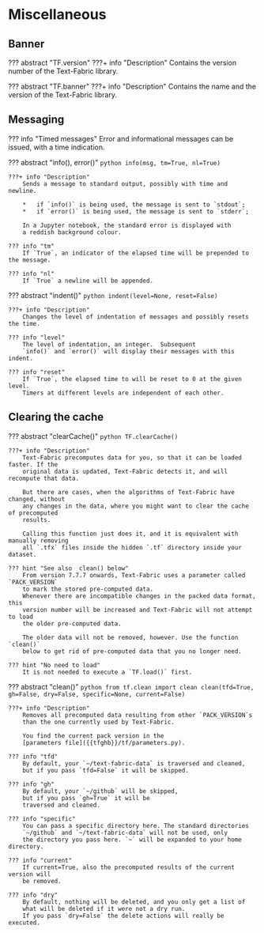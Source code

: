 # Miscellaneous

## Banner

??? abstract "TF.version"
    ???+ info "Description"
        Contains the version number of the Text-Fabric
        library.

??? abstract "TF.banner"
    ???+ info "Description"
        Contains the name and the version of the Text-Fabric
        library.

## Messaging

??? info "Timed messages"
    Error and informational messages can be issued, with a time indication.

??? abstract "info(), error()"
    ```python
    info(msg, tm=True, nl=True)
    ```
    
    ???+ info "Description"
        Sends a message to standard output, possibly with time and newline.

        *   if `info()` is being used, the message is sent to `stdout`;
        *   if `error()` is being used, the message is sent to `stderr`;

        In a Jupyter notebook, the standard error is displayed with
        a reddish background colour.

    ??? info "tm"
        If `True`, an indicator of the elapsed time will be prepended to the message.

    ??? info "nl"
        If `True` a newline will be appended.

??? abstract "indent()"
    ```python
    indent(level=None, reset=False)
    ```

    ???+ info "Description"
        Changes the level of indentation of messages and possibly resets the time.

    ??? info "level"
        The level of indentation, an integer.  Subsequent
        `info()` and `error()` will display their messages with this indent.

    ??? info "reset"
        If `True`, the elapsed time to will be reset to 0 at the given level.
        Timers at different levels are independent of each other.

## Clearing the cache

??? abstract "clearCache()"
    ```python
    TF.clearCache()
    ```

    ???+ info "Description"
        Text-Fabric precomputes data for you, so that it can be loaded faster. If the
        original data is updated, Text-Fabric detects it, and will recompute that data.

        But there are cases, when the algorithms of Text-Fabric have changed, without
        any changes in the data, where you might want to clear the cache of precomputed
        results.

        Calling this function just does it, and it is equivalent with manually removing
        all `.tfx` files inside the hidden `.tf` directory inside your dataset.

    ??? hint "See also  clean() below"
        From version 7.7.7 onwards, Text-Fabric uses a parameter called `PACK_VERSION`
        to mark the stored pre-computed data.
        Whenever there are incompatible changes in the packed data format, this
        version number will be increased and Text-Fabric will not attempt to load
        the older pre-computed data.

        The older data will not be removed, however. Use the function `clean()`
        below to get rid of pre-computed data that you no longer need.

    ??? hint "No need to load"
        It is not needed to execute a `TF.load()` first.

??? abstract "clean()"
    ```python
    from tf.clean import clean
    clean(tfd=True, gh=False, dry=False, specific=None, current=False)
    ```

    ???+ info "Description"
        Removes all precomputed data resulting from other `PACK_VERSION`s
        than the one currently used by Text-Fabric.

        You find the current pack version in the
        [parameters file]({{tfghb}}/tf/parameters.py).

    ??? info "tfd"
        By default, your `~/text-fabric-data` is traversed and cleaned,
        but if you pass `tfd=False` it will be skipped.

    ??? info "gh"
        By default, your `~/github` will be skipped,
        but if you pass `gh=True` it will be
        traversed and cleaned.

    ??? info "specific"
        You can pass a specific directory here. The standard directories
        `~/github` and `~/text-fabric-data` will not be used, only
        the directory you pass here. `~` will be expanded to your home directory.

    ??? info "current"
        If current=True, also the precomputed results of the current version will
        be removed.

    ??? info "dry"
        By default, nothing will be deleted, and you only get a list of
        what will be deleted if it were not a dry run.
        If you pass `dry=False` the delete actions will really be executed.

